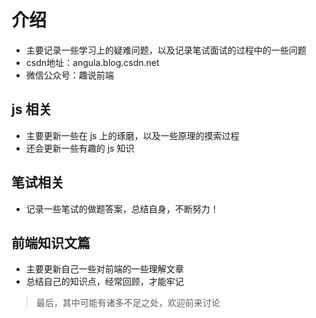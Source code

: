 <!--
 * @Author: angula
 * @Date: 2020-09-07 10:08:26
 * @LastEditTime: 2020-09-09 16:08:56
 * @FilePath: \JS\study\README.md
-->

# 介绍

- 主要记录一些学习上的疑难问题，以及记录笔试面试的过程中的一些问题
- csdn地址：angula.blog.csdn.net
- 微信公众号：趣说前端

## js 相关

- 主要更新一些在 js 上的琢磨，以及一些原理的摸索过程
- 还会更新一些有趣的 js 知识

## 笔试相关

- 记录一些笔试的做题答案，总结自身，不断努力！

## 前端知识文篇

- 主要更新自己一些对前端的一些理解文章
- 总结自己的知识点，经常回顾，才能牢记

> 最后，其中可能有诸多不足之处，欢迎前来讨论
